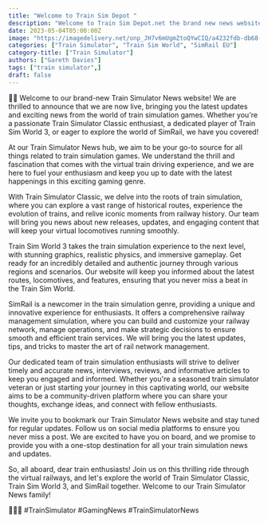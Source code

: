 ```yaml
---
title: "Welcome to Train Sim Depot "
description: "Welcome to Train Sim Depot.net the brand new news website for Train Simulator Classic, Train Sim World and SimRail Eu"
date: 2023-05-04T05:00:00Z
image: "https://imagedelivery.net/onp_JH7v6mUgmZtoQYwCIQ/a4232fdb-db68-4bcf-eaad-90bb3f0dae00/public"
categories: ["Train Simulator", "Train Sim World", "SimRail EU"]
category-title: ["Train Simulator"]
authors: ["Gareth Davies"]
tags: ["train simulator",]
draft: false
---
```

🚂📰 Welcome to our brand-new Train Simulator News website! We are thrilled to announce that we are now live, bringing you the latest updates and exciting news from the world of train simulation games. Whether you're a passionate Train Simulator Classic enthusiast, a dedicated player of Train Sim World 3, or eager to explore the world of SimRail, we have you covered!

At our Train Simulator News hub, we aim to be your go-to source for all things related to train simulation games. We understand the thrill and fascination that comes with the virtual train driving experience, and we are here to fuel your enthusiasm and keep you up to date with the latest happenings in this exciting gaming genre.

With Train Simulator Classic, we delve into the roots of train simulation, where you can explore a vast range of historical routes, experience the evolution of trains, and relive iconic moments from railway history. Our team will bring you news about new releases, updates, and engaging content that will keep your virtual locomotives running smoothly.

Train Sim World 3 takes the train simulation experience to the next level, with stunning graphics, realistic physics, and immersive gameplay. Get ready for an incredibly detailed and authentic journey through various regions and scenarios. Our website will keep you informed about the latest routes, locomotives, and features, ensuring that you never miss a beat in the Train Sim World.

SimRail is a newcomer in the train simulation genre, providing a unique and innovative experience for enthusiasts. It offers a comprehensive railway management simulation, where you can build and customize your railway network, manage operations, and make strategic decisions to ensure smooth and efficient train services. We will bring you the latest updates, tips, and tricks to master the art of rail network management.

Our dedicated team of train simulation enthusiasts will strive to deliver timely and accurate news, interviews, reviews, and informative articles to keep you engaged and informed. Whether you're a seasoned train simulator veteran or just starting your journey in this captivating world, our website aims to be a community-driven platform where you can share your thoughts, exchange ideas, and connect with fellow enthusiasts.

We invite you to bookmark our Train Simulator News website and stay tuned for regular updates. Follow us on social media platforms to ensure you never miss a post. We are excited to have you on board, and we promise to provide you with a one-stop destination for all your train simulation news and updates.

So, all aboard, dear train enthusiasts! Join us on this thrilling ride through the virtual railways, and let's explore the world of Train Simulator Classic, Train Sim World 3, and SimRail together. Welcome to our Train Simulator News family!


🎉🚆🌟 #TrainSimulator #GamingNews #TrainSimulatorNews